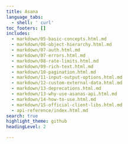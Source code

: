 ```yaml
---
title: Asana
language_tabs:
  - shell: ' curl'
toc_footers: []
includes:
  - markdown/05-basic-concepts.html.md
  - markdown/06-object-hierarchy.html.md
  - markdown/07-auth.html.md
  - markdown/07-errors.html.md
  - markdown/08-rate-limits.html.md
  - markdown/09-rich-text.html.md
  - markdown/10-pagination.html.md
  - markdown/11-input-output-options.html.md
  - markdown/12-custom-external-data.html.md
  - markdown/13-deprecations.html.md
  - markdown/13-why-use-asanas-api.html.md
  - markdown/14-how-to-use.html.md
  - markdown/15-official-client-libs.html.md
  - api-reference/index.html.md
search: true
highlight_theme: github
headingLevel: 2

---
```


